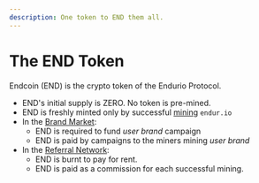```yaml
---
description: One token to END them all.
---
```


# The END Token

Endcoin (END) is the crypto token of the Endurio Protocol.

* END's initial supply is ZERO. No token is pre-mined.
* END is freshly minted only by successful [mining](file:///home/zergity/src/github.com/endurio/PoR/README.md#mining) `endur.io`
* In the [Brand Market](file:///home/zergity/src/github.com/endurio/PoR/README.md#brand-market):
  * END is required to fund _user brand_ campaign
  * END is paid by campaigns to the miners mining _user brand_
* In the [Referral Network](file:///home/zergity/src/github.com/endurio/PoR/README.md#referral-network):
  * END is burnt to pay for rent.
  * END is paid as a commission for each successful mining.

